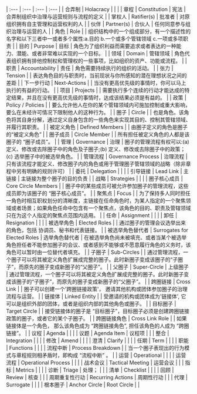 | :--- | :--- | :--- | :--- |
| 合弄制 | Holacracy |  | 
 |
| 章程 | Constitution | 宪法 | 合弄制组织中治理与运营规则与流程的定义
 |
| 掌权人 | Ratifier(s) | 批准者 | 对原组织拥有自主管理和运营权利的人
 |
| 伙伴 | Partner(s) | 合伙人 | 任何同意参与组织治理与运营的人
 |
| 角色 | Role |  | 组织结构中的一个组成部分，有一个描述性的名字和以下三者中一或者多个属性:a.目的 b.一个或多个管辖领域 c.一项或多项职责  |
| 目的 | Purpose | 目标 | 角色为了组织利益而需要追求或者表达的一种能力、潜能、或者非常难以实现的一个目标。
 |
| 领域 | Domain | 管辖领域 | 角色代表组织拥有排他控制权和管理权的一些事项，比如组织的资产、功能或流程。
 |
| 职责  | Accountability | 责任 | 角色需要持续执行的组织的活动。
 |
| 张力 | Tension |  | 表达角色目的与职责时，当前现状与你所感知的潜在理想状况之间的差距
 |
| 下一步行动 | Next-Actions |  | 当没有更高优先级的事情时，你可以马上执行的有益的行动。
 |
| 项目 | Projects |  | 需要执行多个连续的行动才能达成的特定结果，并且在没有更高优先级的事情时，达成该结果必须是有益的。 |
| 政策 | Policy / Policies |  | 要么允许他人在你的某个管辖领域内可施加控制或重大影响，要么在未经许可情况下限制他人的这种行为。  |
| 圈子 | Circle |  | 也是角色。该角色将其自身分解，通过定义自身包含的一些角色来实现其目的、控制其管辖领域、并履行其职责。 |
| 被定义角色 | Defined Members |  | 由圈子定义的角色是圈子的“被定义角色” |
| 圈子成员 | Circle Member |  | 所有担任被定义角色的人都是该圈子的 “圈子成员”。 |
| 管理 | Governance | 治理 | 圈子的管理流程有权可以:(a) 定义、修改或去除圈子中的角色及子圈子;(b) 定义、修改或去除圈子中的政策；(c) 选举圈子中的被选举角色。 |
| 管理流程 | Governance Process | 治理流程 | 只有该流程才能定义、修改圈子内的角色或用于管理圈子管辖领域的战略（除非章程中另有明确的规则许可） |
| 委托 | Delegation |  |  |
| 引导链接 | Lead Link | 主链接 | 主链接为整个圈子的目的负责 |
| 战略 | Strategies |  |  |
| 圈子核心成员 | Core Circle Members |  | 圈子中的某些成员可被允许参加圈子的管理流程，这些成员即为该圈子的 “圈子核心成员”。 |
| 聚焦点 | Focus |  | 为了保持多人同时担任一角色时相互职权划分的清晰度，主链接在任命角色时，为某人指定的一个聚焦领域或者场景；如果角色任命中包含有一个聚焦点，该角色的目的、职责及管辖领域只在为这个人指定的聚焦点范围内适用。 |
| 任命 | Assignment |  |  |
| 卸任 | Resignation |  |  |
| 被选举角色 | Elected Roles |  | 通过圈子的管理会议选举出来的角色，包括 协调员、秘书和代表链接。 |
| 被选举角色替代者 | Surrogates for Elected Roles | 选举角色替代者 | 在被选举角色尚未被填充、或者当某个被选举角色担任者不能参加圈子的会议、或者感到不能够或不愿意履行角色的义务时，该角色可以暂时由一位替代者填充。 |
| 子圈子 | Sub-Circles |  | 通过管理流程，一个圈子可以将其被定义角色扩展成完整的圈子。此时新圈子变成该圈子的“子圈子”，而原先的圈子变成新圈子的“父圈子”。 |
| 父圈子 | Super-Circle | 上级圈子 | 通过管理流程，一个圈子可以将其被定义角色扩展成完整的圈子。此时新圈子变成该圈子的“子圈子”，而原先的圈子变成新圈子的“父圈子”。 |
| 跨圈链接 | Cross Link |  | 圈子可以创建一个'跨圈链接政策'， 邀请其他机构或团体参加圈子的治理流程与运营。 |
| 链接体 | Linked Entity |  |  受邀请的机构或团体成为'链接体', 它可以是组织外部的团体，或者是组织内部的其他角色或圈子。 |
| 目标圈子 | Target Circle |  | 接受链接体的圈子是 “目标圈子”，目标圈子必须是创建跨圈链接政策的圈子，或者它的某个子圈子。 |
| 跨圈链接角色 | Cross Link Role |  | 如果链接体是一个角色， 那么该角色成为 “跨圈链接角色”, 担任该角色的人成为 “跨圈链接”。 |
| 议程 | Agenda |  |  |
| 议题 | Agenda Item | 议程项 |  |
| 整合 | Integration |  |  |
| 修改 | Amend  |  |  |
| 澄清 | Clarify |  |  |
| 任期 | Term |  |  |
| 职能 | Functions |  |  |
| 流程中断 | Process Breakdown |  | 当一个圈子表现出的行为模式与章程规则相矛盾时，即构成 “流程中断” 。 |
| 运营 | Operational |  |  |
| 运营流程 | Operational Process |  |  |
| 战术会议 | Tactical Meeting | 运营会议 |  |
| 指标 | Metrics |  |  |
| 诊断 | Triage | 处理； |  |
| 清单 | Checklist |  |  |
| 回顾 | Review | 核查 |  |
| 周期重复性行动 | Recurring Actions | 周期性行动 |  |
| 代理 | Surrogate |  |  |
| 根本圈子 | Anchor Circle | Root Circle |  |
